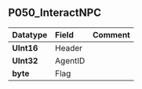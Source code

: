 ## P050\_InteractNPC ##
| **Datatype** | **Field** | **Comment** |
|:-------------|:----------|:------------|
| **UInt16** | Header |  |
| **UInt32** | AgentID |  |
| **byte** | Flag |  |